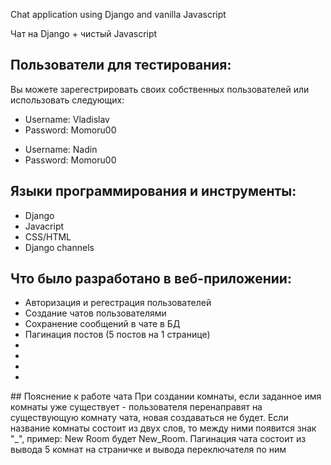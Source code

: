 Chat application using Django and vanilla Javascript 

Чат на Django + чистый Javascript

## Пользователи для тестирования:
Вы можете зарегестрировать своих собственных пользователей или использовать следующих:
<ul> 
  <li>Username: Vladislav</li>
  <li>Password: Momoru00</li>
</ul>
<ul> 
  <li>Username: Nadin</li>
  <li>Password: Momoru00</li>
</ul>

## Языки программирования и инструменты:
<ul> 
  <li>Django</li>
  <li>Javacript</li>
  <li>CSS/HTML</li>
  <li>Django channels</li>
</ul>

## Что было разработано в веб-приложении: 
<ul>
  <li>Авторизация и регестрация пользователей</li>
  <li>Создание чатов пользователями</li>
  <li>Сохранение сообщений в чате в БД</li>
  <li>Пагинация постов (5 постов на 1 странице)</li>
  <li></li>
  <li></li>
  <li></li>
  <li></li>
</ul>
## Пояснение к работе чата
При создании комнаты, если заданное имя комнаты уже существует - пользователя перенаправят на существующую комнату чата, новая создаваться не будет.
Если название комнаты состоит из двух слов, то между ними появится знак "_", пример: New Room будет New_Room.
Пагинация чата состоит из вывода 5 комнат на страничке и вывода переключателя по ним
